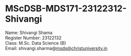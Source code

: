 # MScDSB-MDS171-23122312-Shivangi
Name: Shivangi Shama   
Register Number: 23122132   
Class: M.Sc. Data Science (B)  
Email: shivangi.sharma@msds@christuniversity.in

